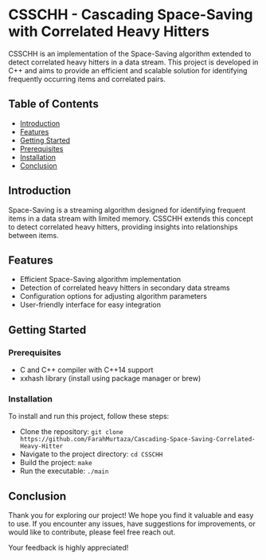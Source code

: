 # CSSCHH - Cascading Space-Saving with Correlated Heavy Hitters

CSSCHH is an implementation of the Space-Saving algorithm extended to detect correlated heavy hitters in a data stream. This project is developed in C++ and aims to provide an efficient and scalable solution for identifying frequently occurring items and correlated pairs.

## Table of Contents

- [Introduction](#introduction)
- [Features](#features)
- [Getting Started](#getting-started)
- [Prerequisites](#prerequisites)
- [Installation](#installation)
- [Conclusion](#conclusion)

## Introduction

Space-Saving is a streaming algorithm designed for identifying frequent items in a data stream with limited memory. CSSCHH extends this concept to detect correlated heavy hitters, providing insights into relationships between items.

## Features

- Efficient Space-Saving algorithm implementation
- Detection of correlated heavy hitters in secondary data streams
- Configuration options for adjusting algorithm parameters
- User-friendly interface for easy integration

## Getting Started

### Prerequisites

- C and C++ compiler with C++14 support
- xxhash library (install using package manager or brew)

### Installation

To install and run this project, follow these steps:

- Clone the repository: `git clone https://github.com/FarahMurtaza/Cascading-Space-Saving-Correlated-Heavy-Hitter`
- Navigate to the project directory: `cd CSSCHH`
- Build the project: `make`
- Run the executable: `./main`


## Conclusion

Thank you for exploring our project! We hope you find it valuable and easy to use. If you encounter any issues, have suggestions for improvements, or would like to contribute, please feel free reach out.

Your feedback is highly appreciated!
